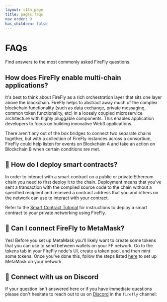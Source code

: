 ```yaml
---
layout: i18n_page
title: pages.faqs
nav_order: 9
has_children: false
---
```


# FAQs

Find answers to the most commonly asked FireFly questions.

## How does FireFly enable multi-chain applications?
It's best to think about FireFly as a rich orchestration layer that sits one layer above the blockchain.  FireFly helps to abstract away much of the complex blockchain functionality (such as data exchange, private messaging, common token functionality, etc) in a loosely coupled microservice architecture with highly pluggable components. This enables application developers to focus on building innovative Web3 applications.

There aren't any out of the box bridges to connect two separate chains together, but with a collection of FireFly instances across a consortium, FireFly could help listen for events on Blockchain A and take an action on Blockchain B when certain conditions are met.

## 📜 How do I deploy smart contracts?
In order to interact with a smart contract on a public or private Ethereum chain you need to first deploy it to the chain. Deployment means that you've sent a transaction with the compiled source code to the chain without a specified recipient and received a contract address that you and others on the network can use to interact with your contract.

Refer to the [Smart Contract Tutorial](../tutorials/custom_contracts/) for instructions to deploy a smart contract to your private networking using FireFly.

## 🦊 Can I connect FireFly to MetaMask?
Yes! Before you set up MetaMask you'll likely want to create some tokens that you can use to send between wallets on your FF network. Go to the tokens tab in your FireFly node's UI, create a token pool, and then mint some tokens. Once you've done this, follow the steps listed [here](https://hyperledger.github.io/firefly/tutorials/tokens/erc721.html#use-metamask) to set up MetaMask on your network.

## 🚀 Connect with us on Discord
If your question isn't answered here or if you have immediate questions please don't hesitate to reach out to us on [Discord](https://discord.gg/hyperledger_) in the `firefly` channel:
